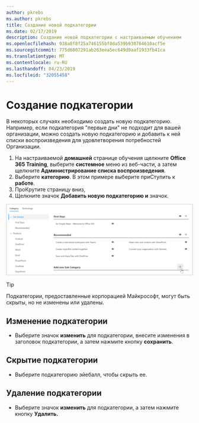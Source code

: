 ```yaml
---
author: pkrebs
ms.author: pkrebs
title: Создание новой подкатегории
ms.date: 02/17/2019
description: Создание новой подкатегории с настраиваемым обучением
ms.openlocfilehash: 938a8f8f25a746155bf8da539b930764610acf5e
ms.sourcegitcommit: 775d6807291ab263eea5ec649d9aaf1933fb41ca
ms.translationtype: MT
ms.contentlocale: ru-RU
ms.lasthandoff: 04/23/2019
ms.locfileid: "32055458"
---
```

# <a name="create-a-subcategory"></a>Создание подкатегории 
В некоторых случаях необходимо создать новую подкатегорию. Например, если подкатегория "первые дни" не подходит для вашей организации, можно создать новую подкатегорию и добавить к ней списки воспроизведения для удовлетворения потребностей Организации. 

1. На настраиваемой **домашней** странице обучения щелкните **Office 365 Training**, выберите **системное** меню из веб-части, а затем щелкните **Администрирование списка воспроизведения**. 
2. Выберите **категорию**. В этом примере выберите приСтупить к **работе**.  
3. ПроКрутите страницу вниз, 
3. Щелкните значок **Добавить новую подкатегорию и** значок.  

![кг-невсубкатегори. png](media/cg-newsubcategory.png)

> [!TIP]
> Подкатегории, предоставленные корпорацией Майкрософт, могут быть скрыты, но не изменены или удалены. 

## <a name="edit-a-subcategory"></a>Изменение подкатегории
- Выберите значок **изменить** для подкатегории, внесите изменения в заголовок подкатегории, а затем нажмите кнопку **сохранить**.

## <a name="hide-a-subcategory"></a>Скрытие подкатегории
- Выберите подкатегорию эйебалл, чтобы скрыть ее. 

## <a name="delete-a-subcategory"></a>Удаление подкатегории
- Выберите значок **изменить** для подкатегории, а затем нажмите кнопку **Удалить.** 

